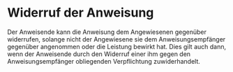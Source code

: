 # Widerruf der Anweisung

Der Anweisende kann die Anweisung dem Angewiesenen gegenüber widerrufen, solange nicht der Angewiesene sie dem Anweisungsempfänger gegenüber angenommen oder die Leistung bewirkt hat. Dies gilt auch dann, wenn der Anweisende durch den Widerruf einer ihm gegen den Anweisungsempfänger obliegenden Verpflichtung zuwiderhandelt.